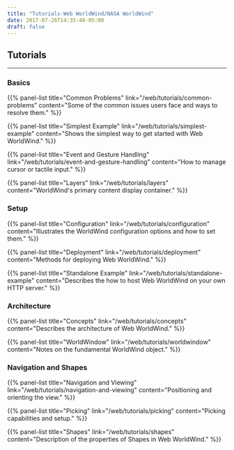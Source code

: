 ```yaml
---
title: "Tutorials-Web WorldWind/NASA WorldWind"
date: 2017-07-26T14:35:48-05:00
draft: false
---
```


## Tutorials
---

<h3 class="title-padding">Basics</h3>

{{% panel-list title="Common Problems" link="/web/tutorials/common-problems" content="Some of the common issues users face and ways to resolve them." %}}

{{% panel-list title="Simplest Example" link="/web/tutorials/simplest-example" content="Shows the simplest way to get started with Web WorldWind." %}}

{{% panel-list title="Event and Gesture Handling" link="/web/tutorials/event-and-gesture-handling" content="How to manage cursor or tactile input." %}}

{{% panel-list title="Layers" link="/web/tutorials/layers" content="WorldWind's primary content display container." %}}

<h3 class="title-padding">Setup</h3>

{{% panel-list title="Configuration" link="/web/tutorials/configuration" content="Illustrates the WorldWind configuration options and how to set them." %}}

{{% panel-list title="Deployment" link="/web/tutorials/deployment" content="Methods for deploying Web WorldWind." %}}

{{% panel-list title="Standalone Example" link="/web/tutorials/standalone-example" content="Describes the how to host Web WorldWind on your own HTTP server." %}}

<h3 class="title-padding">Architecture</h3>

{{% panel-list title="Concepts" link="/web/tutorials/concepts" content="Describes the architecture of Web WorldWind." %}}

{{% panel-list title="WorldWindow" link="/web/tutorials/worldwindow" content="Notes on the fundamental WorldWind object." %}}

<h3 class="title-padding">Navigation and Shapes</h3>

{{% panel-list title="Navigation and Viewing" link="/web/tutorials/navigation-and-viewing" content="Positioning and orienting the view." %}}

{{% panel-list title="Picking" link="/web/tutorials/picking" content="Picking capabilities and setup." %}}

{{% panel-list title="Shapes" link="/web/tutorials/shapes" content="Description of the properties of Shapes in Web WorldWind." %}}
